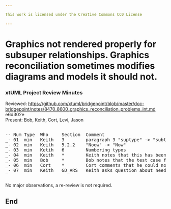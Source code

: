 ```yaml
---

This work is licensed under the Creative Commons CC0 License

---
```


# Graphics not rendered properly for subsuper relationships. Graphics reconciliation sometimes modifies diagrams and models it should not.
### xtUML Project Review Minutes

Reviewed:  https://github.com/xtuml/bridgepoint/blob/master/doc-bridgepoint/notes/8470_8600_graphics_reconciliation_problems_int.md e6d302e  
Present:  Bob, Keith, Cort, Levi, Jason  

<pre>

-- Num Type  Who     Section  Comment
_- 01  min   Keith   3        paragraph 3 "suptype" -> "subtype"
_- 02  min   Keith   5.2.2    "Noow" -> "Now"
_- 03  min   Ketih   6        Numbering typos
_- 04  min   Keith   *        Keith notes that this has been promoted and tests 7.1 and 7.2 passed
_- 05  min   Bob     *        Bob notes that the test case from Levis branch works
_- 06  min   Cort    *        Cort comments that he could not reproduce the issue on Windows
_- 07  min   Keith   GD_ARS   Keith asks question about need for "not empty" versus "not_empty". Cort acknowleges that both exist, notes that "not_empty" is one operation while "not empty" is two. 

</pre>
   
No major observations, a re-review is not required.


End
---
